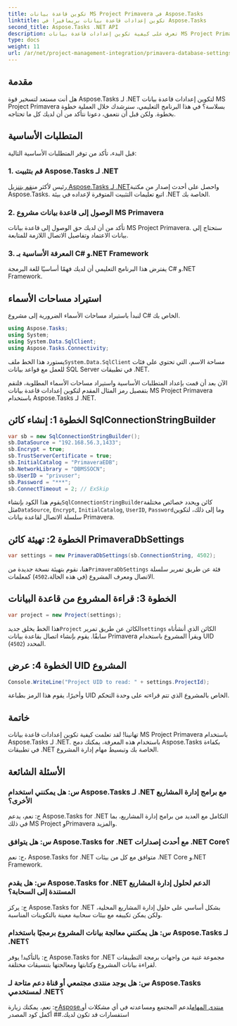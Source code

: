 ```yaml
---
title: تكوين قاعدة بيانات MS Project Primavera في Aspose.Tasks
linktitle: تكوين إعدادات قاعدة بيانات بريمافيرا في Aspose.Tasks
second_title: Aspose.Tasks .NET API
description: تعرف على كيفية تكوين إعدادات قاعدة بيانات MS Project Primavera في Aspose.Tasks لـ .NET دون عناء. تبسيط مهام إدارة المشروع الخاص بك.
type: docs
weight: 11
url: /ar/net/project-management-integration/primavera-database-settings/
---
```

## مقدمة
هل أنت مستعد لتسخير قوة Aspose.Tasks لـ .NET لتكوين إعدادات قاعدة بيانات MS Project Primavera بسلاسة؟ في هذا البرنامج التعليمي، سنرشدك خلال العملية خطوة بخطوة. ولكن قبل أن نتعمق، دعونا نتأكد من أن لديك كل ما تحتاجه.
## المتطلبات الأساسية
قبل البدء، تأكد من توفر المتطلبات الأساسية التالية:
### 1. قم بتثبيت Aspose.Tasks لـ .NET
 رئيس لأكثر من[قم بتنزيل Aspose.Tasks لـ .NET](https://releases.aspose.com/tasks/net/)واحصل على أحدث إصدار من مكتبة Aspose.Tasks. اتبع تعليمات التثبيت المتوفرة لإعداده في بيئة .NET الخاصة بك.
### 2. الوصول إلى قاعدة بيانات مشروع MS Primavera
تأكد من أن لديك حق الوصول إلى قاعدة بيانات MS Project Primavera. ستحتاج إلى بيانات الاعتماد وتفاصيل الاتصال اللازمة للمتابعة.
### 3. المعرفة الأساسية بـ C# و.NET Framework
يفترض هذا البرنامج التعليمي أن لديك فهمًا أساسيًا للغة البرمجة C# و.NET Framework.

## استيراد مساحات الأسماء
لنبدأ باستيراد مساحات الأسماء الضرورية إلى مشروع C# الخاص بك.

```csharp
using Aspose.Tasks;
using System;
using System.Data.SqlClient;
using Aspose.Tasks.Connectivity;

```
 يستورد هذا الخط ملف`System.Data.SqlClient` مساحة الاسم، التي تحتوي على فئات للعمل مع قواعد بيانات SQL Server في تطبيقات .NET.

الآن بعد أن قمت بإعداد المتطلبات الأساسية واستيراد مساحات الأسماء المطلوبة، فلنقم بتفصيل رمز المثال المقدم لتكوين إعدادات قاعدة بيانات MS Project Primavera باستخدام Aspose.Tasks لـ .NET.
## الخطوة 1: إنشاء كائن SqlConnectionStringBuilder
```csharp
var sb = new SqlConnectionStringBuilder();
sb.DataSource = "192.168.56.3,1433";
sb.Encrypt = true;
sb.TrustServerCertificate = true;
sb.InitialCatalog = "PrimaveraEDB";
sb.NetworkLibrary = "DBMSSOCN";
sb.UserID = "privuser";
sb.Password = "***";
sb.ConnectTimeout = 2; // ExSkip
```
 يقوم هذا الكود بإنشاء`SqlConnectionStringBuilder`كائن ويحدد خصائص مختلفة مثل`DataSource`, `Encrypt`, `InitialCatalog`, `UserID`, `Password`وما إلى ذلك، لتكوين سلسلة الاتصال لقاعدة بيانات Primavera.
## الخطوة 2: تهيئة كائن PrimaveraDbSettings
```csharp
var settings = new PrimaveraDbSettings(sb.ConnectionString, 4502);
```
 هنا، نقوم بتهيئة نسخة جديدة من`PrimaveraDbSettings` فئة عن طريق تمرير سلسلة الاتصال ومعرف المشروع (في هذه الحالة،`4502`) كمعلمات.
## الخطوة 3: قراءة المشروع من قاعدة البيانات
```csharp
var project = new Project(settings);
```
 هذا الخط يخلق جديد`Project` الكائن عن طريق تمرير`settings` الكائن الذي أنشأناه سابقًا. يقوم بإنشاء اتصال بقاعدة بيانات Primavera ويقرأ المشروع باستخدام UID المحدد (`4502`).
## الخطوة 4: عرض UID المشروع
```csharp
Console.WriteLine("Project UID to read: " + settings.ProjectId);
```
وأخيرًا، يقوم هذا الرمز بطباعة UID الخاص بالمشروع الذي تتم قراءته على وحدة التحكم.

## خاتمة
تهانينا! لقد تعلمت كيفية تكوين إعدادات قاعدة بيانات MS Project Primavera باستخدام Aspose.Tasks لـ .NET. باستخدام هذه المعرفة، يمكنك دمج Aspose.Tasks بكفاءة في تطبيقات .NET الخاصة بك وتبسيط مهام إدارة المشروع.
## الأسئلة الشائعة
### س: هل يمكنني استخدام Aspose.Tasks لـ .NET مع برامج إدارة المشاريع الأخرى؟
ج: نعم، يدعم Aspose.Tasks for .NET التكامل مع العديد من برامج إدارة المشاريع، بما في ذلك MS Project وPrimavera والمزيد.
### س: هل يتوافق Aspose.Tasks for .NET مع أحدث إصدارات .NET Core؟
ج: نعم، Aspose.Tasks for .NET متوافق مع كل من بيئات .NET Core و.NET Framework.
### س: هل يقدم Aspose.Tasks for .NET الدعم لحلول إدارة المشاريع المستندة إلى السحابة؟
ج: يركز Aspose.Tasks for .NET بشكل أساسي على حلول إدارة المشاريع المحلية، ولكن يمكن تكييفه مع بيئات سحابية معينة بالتكوينات المناسبة.
### س: هل يمكنني معالجة بيانات المشروع برمجيًا باستخدام Aspose.Tasks لـ .NET؟
ج: بالتأكيد! يوفر Aspose.Tasks for .NET مجموعة غنية من واجهات برمجة التطبيقات لقراءة بيانات المشروع وكتابتها ومعالجتها بتنسيقات مختلفة.
### س: هل يوجد منتدى مجتمعي أو قناة دعم متاحة لـ Aspose.Tasks لمستخدمي .NET؟
 ج: نعم، يمكنك زيارة[Aspose.منتدى المهام](https://forum.aspose.com/c/tasks/15)لدعم المجتمع ومساعدته في أي مشكلات أو استفسارات قد تكون لديك.## أكمل كود المصدر